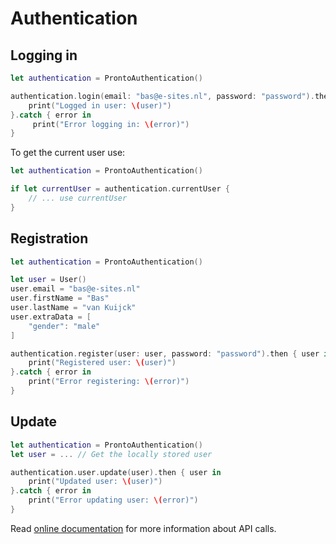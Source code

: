 # Authentication

## Logging in
```swift
let authentication = ProntoAuthentication()

authentication.login(email: "bas@e-sites.nl", password: "password").then { user in
    print("Logged in user: \(user)")
}.catch { error in 
	 print("Error logging in: \(error)")
}
```

To get the current user use:

```swift
let authentication = ProntoAuthentication()

if let currentUser = authentication.currentUser {
    // ... use currentUser
}
```

## Registration

```swift
let authentication = ProntoAuthentication()

let user = User()
user.email = "bas@e-sites.nl"
user.firstName = "Bas"
user.lastName = "van Kuijck"
user.extraData = [
    "gender": "male"
]

authentication.register(user: user, password: "password").then { user in
    print("Registered user: \(user)")
}.catch { error in
    print("Error registering: \(error)")
}
```

## Update

```swift
let authentication = ProntoAuthentication()
let user = ... // Get the locally stored user

authentication.user.update(user).then { user in
    print("Updated user: \(user)")
}.catch { error in 
    print("Error updating user: \(error)")
}
```

Read [online documentation](https://pronto.am/apidoc/index.html) for more information about API calls.